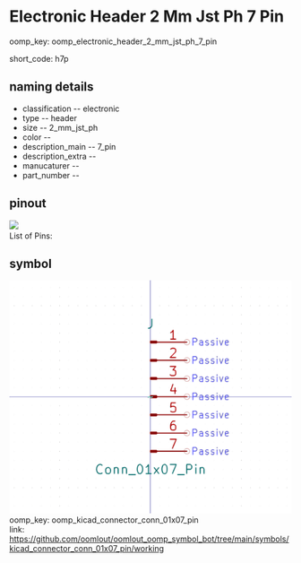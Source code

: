 # Electronic Header 2 Mm Jst Ph 7 Pin
oomp_key: oomp_electronic_header_2_mm_jst_ph_7_pin  

short_code: h7p
## naming details
* classification -- electronic
* type -- header
* size -- 2_mm_jst_ph
* color -- 
* description_main -- 7_pin
* description_extra -- 
* manucaturer -- 
* part_number -- 
## pinout
![](working_pinout_600.png)  
List of Pins:



## symbol

![](symbol/0/working/working_600.png)  
oomp_key: oomp_kicad_connector_conn_01x07_pin  
link: https://github.com/oomlout/oomlout_oomp_symbol_bot/tree/main/symbols/kicad_connector_conn_01x07_pin/working  

